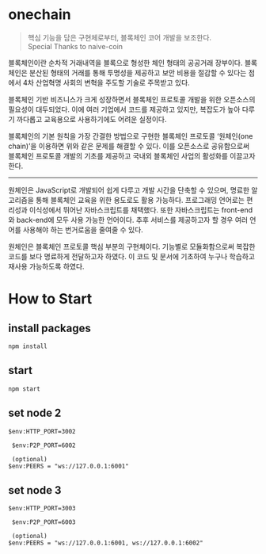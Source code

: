 # onechain   
> 핵심 기능을 담은 구현체로부터, 블록체인 코어 개발을 보조한다.   
> Special Thanks to naive-coin   
   

블록체인이란 순차적 거래내역을 블록으로 형성한 체인 형태의 공공거래 장부이다. 블록체인은 분산된 형태의 거래를 통해 투명성을 제공하고 보안 비용을 절감할 수 있다는 점에서 4차 산업혁명 사회의 변혁을 주도할 기술로 주목받고 있다.   

블록체인 기반 비즈니스가 크게 성장하면서 블록체인 프로토콜 개발을 위한 오픈소스의 필요성이 대두되었다. 이에 여러 기업에서 코드를 제공하고 있지만, 복잡도가 높아 다루기 까다롭고 교육용으로 사용하기에도 어려운 실정이다.    

   
블록체인의 기본 원칙을 가장 간결한 방법으로 구현한 블록체인 프로토콜 ‘원체인(one chain)’을 이용하면 위와 같은 문제를 해결할 수 있다. 이를 오픈소스로 공유함으로써 블록체인 프로토콜 개발의 기초를 제공하고 국내외 블록체인 사업의 활성화를 이끌고자 한다. 

------

원체인은 JavaScript로 개발되어 쉽게 다루고 개발 시간을 단축할 수 있으며, 명료한 알고리즘을 통해 블록체인 교육을 위한 용도로도 활용 가능하다. 프로그래밍 언어로는 편리성과 이식성에서 뛰어난 자바스크립트를 채택했다. 또한 자바스크립트는 front-end와 back-end에 모두 사용 가능한 언어이다. 추후 서비스를 제공하고자 할 경우 여러 언어를 사용해야 하는 번거로움을 줄여줄 수 있다.

원체인은 블록체인 프로토콜 핵심 부분의 구현체이다. 기능별로 모듈화함으로써 복잡한 코드를 보다 명료하게 전달하고자 하였다. 이 코드 및 문서에 기초하여 누구나 학습하고 재사용 가능하도록 하였다.

# How to Start
## install packages
<code>npm install</code>
## start
<code>npm start</code>
## set node 2
<code>$env:HTTP_PORT=3002    <p>
$env:P2P_PORT=6002    <p>
(optional) $env:PEERS = "ws://127.0.0.1:6001"</code>
## set node 3
<code>$env:HTTP_PORT=3003    <p>
$env:P2P_PORT=6003    <p>
(optional) $env:PEERS = "ws://127.0.0.1:6001, ws://127.0.0.1:6002"</code>
